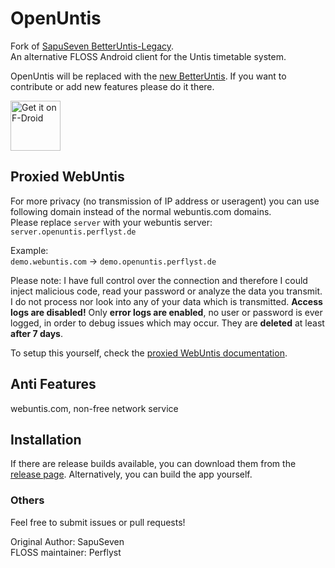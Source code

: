# OpenUntis

Fork of [SapuSeven BetterUntis-Legacy](https://github.com/SapuSeven/BetterUntis-Legacy).  
An alternative FLOSS Android client for the Untis timetable system.

OpenUntis will be replaced with the [new BetterUntis](https://github.com/SapuSeven/BetterUntis/). If you want to contribute or add new features please do it there.

[<img src="https://f-droid.org/badge/get-it-on.png"
      alt="Get it on F-Droid"
      height="80">](https://f-droid.org/packages/de.perflyst.untis/)


## Proxied WebUntis

For more privacy (no transmission of IP address or useragent) you can use following domain instead of the normal webuntis.com domains.  
Please replace `server` with your webuntis server: `server.openuntis.perflyst.de`

Example:  
`demo.webuntis.com` -> `demo.openuntis.perflyst.de`

Please note: I have full control over the connection and therefore I could inject malicious code, read your password or analyze the data you transmit.
I do not process nor look into any of your data which is transmitted. **Access logs are disabled!** Only **error logs are enabled**, no user or password is ever logged, in order to debug issues which may occur. They are **deleted** at least **after 7 days**.

To setup this yourself, check the [proxied WebUntis documentation](https://github.com/Perflyst/OpenUntis/blob/master/docs/setup-proxy.md).

## Anti Features
webuntis.com, non-free network service


## Installation
If there are release builds available, you can download them from the [release page](https://github.com/Perflyst/OpenUntis/releases).
Alternatively, you can build the app yourself.


### Others
Feel free to submit issues or pull requests!

Original Author: SapuSeven  
FLOSS maintainer: Perflyst
